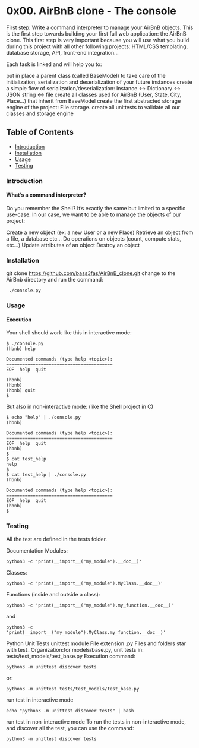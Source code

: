 # 0x00. AirBnB clone - The console

First step: Write a command interpreter to manage your AirBnB objects.
This is the first step towards building your first full web application: the AirBnB clone. This first step is very important because you will use what you build during this project with all other following projects: HTML/CSS templating, database storage, API, front-end integration…

Each task is linked and will help you to:

put in place a parent class (called BaseModel) to take care of the initialization, serialization and deserialization of your future instances
create a simple flow of serialization/deserialization: Instance <-> Dictionary <-> JSON string <-> file
create all classes used for AirBnB (User, State, City, Place…) that inherit from BaseModel
create the first abstracted storage engine of the project: File storage.
create all unittests to validate all our classes and storage engine

## Table of Contents

- [Introduction](#introduction)
- [Installation](#installation)
- [Usage](#usage)
- [Testing](#testing)



### Introduction

#### What’s a command interpreter?
Do you remember the Shell? It’s exactly the same but limited to a specific use-case. In our case, we want to be able to manage the objects of our project:

Create a new object (ex: a new User or a new Place)
Retrieve an object from a file, a database etc…
Do operations on objects (count, compute stats, etc…)
Update attributes of an object
Destroy an object

### Installation

git clone https://github.com/bass3fas/AirBnB_clone.git
change to the AirBnb directory and run the command:
```
 ./console.py
```

### Usage

#### Execution
Your shell should work like this in interactive mode:
```
$ ./console.py
(hbnb) help

Documented commands (type help <topic>):
========================================
EOF  help  quit

(hbnb) 
(hbnb) 
(hbnb) quit
$
```
But also in non-interactive mode: (like the Shell project in C)
```
$ echo "help" | ./console.py
(hbnb)

Documented commands (type help <topic>):
========================================
EOF  help  quit
(hbnb) 
$
$ cat test_help
help
$
$ cat test_help | ./console.py
(hbnb)

Documented commands (type help <topic>):
========================================
EOF  help  quit
(hbnb) 
$
```

### Testing

All the test are defined in the tests folder.

Documentation
Modules:
```
python3 -c 'print(__import__("my_module").__doc__)'
```
Classes:
```
python3 -c 'print(__import__("my_module").MyClass.__doc__)'
```
Functions (inside and outside a class):
```
python3 -c 'print(__import__("my_module").my_function.__doc__)'
```
and
```
python3 -c 'print(__import__("my_module").MyClass.my_function.__doc__)'
```
Python Unit Tests
unittest module
File extension .py
Files and folders star with test_
Organization:for models/base.py, unit tests in: tests/test_models/test_base.py
Execution command:
```
python3 -m unittest discover tests
```
or:
```
python3 -m unittest tests/test_models/test_base.py
```
run test in interactive mode
```
echo "python3 -m unittest discover tests" | bash
```
run test in non-interactive mode
To run the tests in non-interactive mode, and discover all the test, you can use the command:
```
python3 -m unittest discover tests
```